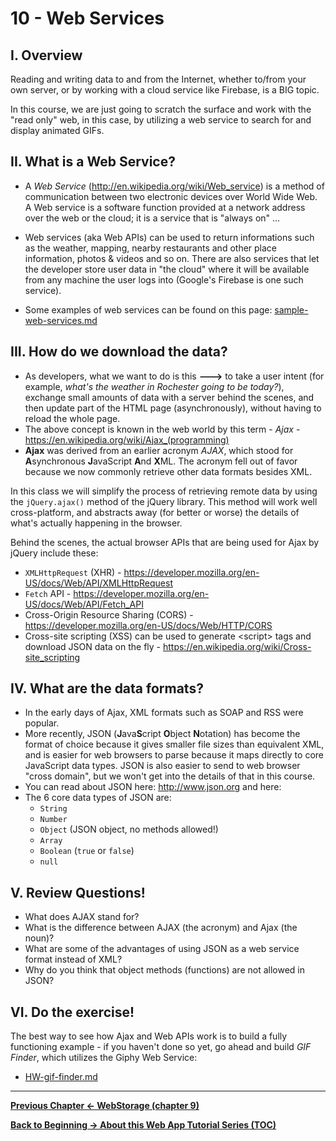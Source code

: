 # 10 - Web Services

## I. Overview
Reading and writing data to and from the Internet, whether to/from your own server, or by working with a cloud service like Firebase, is a BIG topic.

In this course, we are just going to scratch the surface and work with the "read only" web, in this case, by utilizing a web service to search for and display animated GIFs.

## II. What is a Web Service?

- A *Web Service* (http://en.wikipedia.org/wiki/Web_service) is a method of communication between two electronic devices over World Wide Web. A Web service is a software function provided at a network address over the web or the cloud; it is a service that is "always on" ...

- Web services (aka Web APIs) can be used to return informations such as the weather, mapping, nearby restaurants and other place information, photos & videos and so on. There are also services that let the developer store user data in "the cloud" where it will be available from any machine the user logs into (Google's Firebase is one such service). 

- Some examples of web services can be found on this page: [sample-web-services.md](../projects/_supporting-files/sample-web-services.md)


## III. How do we download the data?

- As developers, what we want to do is this **--->** to take a user intent (for example, *what's the weather in Rochester going to be today?*), exchange small amounts of data with a server behind the scenes, and then update part of the HTML page (asynchronously), without having to reload the whole page.
- The above concept is known in the web world by this term - *Ajax* - https://en.wikipedia.org/wiki/Ajax_(programming)
- **Ajax** was derived from an earlier acronym *AJAX*, which stood for **A**synchronous **J**avaScript **A**nd **X**ML. The acronym fell out of favor because we now commonly retrieve other data formats besides XML.  

In this class we will simplify the process of retrieving remote data by using the `jQuery.ajax()` method of the jQuery library. This method will work well cross-platform, and abstracts away (for better or worse) the details of what's actually happening in the browser.

Behind the scenes, the actual browser APIs that are being used for Ajax by jQuery include these:

- `XMLHttpRequest` (XHR) - https://developer.mozilla.org/en-US/docs/Web/API/XMLHttpRequest
- `Fetch` API - https://developer.mozilla.org/en-US/docs/Web/API/Fetch_API
- Cross-Origin Resource Sharing (CORS) - https://developer.mozilla.org/en-US/docs/Web/HTTP/CORS
- Cross-site scripting (XSS) can be used to generate &lt;script> tags and download JSON data on the fly - https://en.wikipedia.org/wiki/Cross-site_scripting


## IV. What are the data formats?
- In the early days of Ajax, XML formats such as SOAP and RSS were popular.
- More recently, JSON (**J**ava**S**cript **O**bject **N**otation) has become the format of choice because it gives smaller file sizes than equivalent XML, and is easier for web browsers to parse because it maps directly to core JavaScript data types. JSON is also easier to send to web browser "cross domain", but we won't get into the details of that in this course.
- You can read about JSON here: http://www.json.org and here: 
- The 6 core data types of JSON are:
    - `String`
    - `Number`
    - `Object` (JSON object, no methods allowed!)
    - `Array`
    - `Boolean` (`true` or `false`)
    - `null`


## V. Review Questions!
- What does AJAX stand for?
- What is the difference between AJAX (the acronym) and Ajax (the noun)?
- What are some of the advantages of using JSON as a web service format instead of XML?
- Why do you think that object methods (functions) are not allowed in JSON?

## VI. Do the exercise!
The best way to see how Ajax and Web APIs work is to build a fully functioning example - if you haven't done so yet, go ahead and build *GIF Finder*, which utilizes the Giphy Web Service:


- [HW-gif-finder.md](./HW-gif-finder.md)


<hr>

**[Previous Chapter <- WebStorage (chapter 9)](web-apps-9.md)**

**[Back to Beginning -> About this Web App Tutorial Series (TOC)](web-apps-0.md)**
